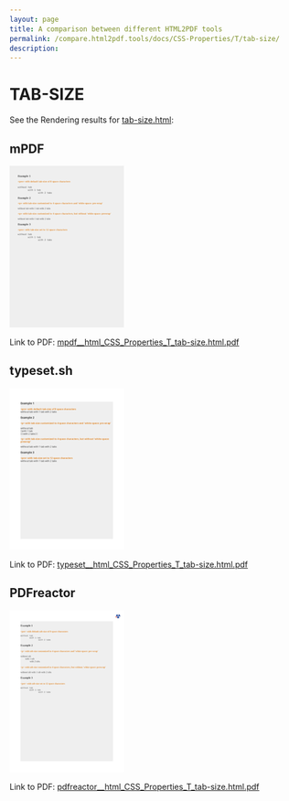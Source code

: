 ```yaml
---
layout: page
title: A comparison between different HTML2PDF tools
permalink: /compare.html2pdf.tools/docs/CSS-Properties/T/tab-size/
description: 
---
```


# TAB-SIZE

See the Rendering results for [tab-size.html](/html/CSS%20Properties/T/tab-size.html):

## mPDF
![](mpdf__html_CSS_Properties_T_tab-size.html.png) 

Link to PDF: [mpdf__html_CSS_Properties_T_tab-size.html.pdf](mpdf__html_CSS_Properties_T_tab-size.html.pdf)

## typeset.sh
![](typeset__html_CSS_Properties_T_tab-size.html.png) 

Link to PDF: [typeset__html_CSS_Properties_T_tab-size.html.pdf](typeset__html_CSS_Properties_T_tab-size.html.pdf)

## PDFreactor
![](pdfreactor__html_CSS_Properties_T_tab-size.html.png) 

Link to PDF: [pdfreactor__html_CSS_Properties_T_tab-size.html.pdf](pdfreactor__html_CSS_Properties_T_tab-size.html.pdf)
